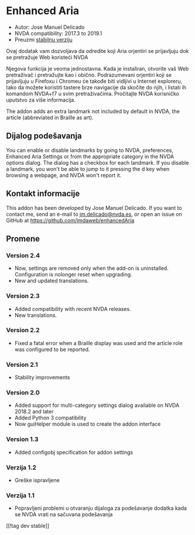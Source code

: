 # Enhanced Aria #

* Autor: Jose Manuel Delicado
* NVDA compatibility: 2017.3 to 2019.1
* Preuzmi [stabilnu verziju][1]

Ovaj dodatak vam dozvoljava da odredite koji Aria orjentiri se prijavljuju
dok se pretražuje Web koristeći NVDA

Njegova funkcija je veoma jednostavna. Kada je instaliran, otvorite vaš Web
pretraživač i pretražujte kao i obično. Podrazumevani orjentiri koji se
prijavljuju u Firefoxu i Chromeu će takođe biti vidljivi u Internet
exploreru, tako da možete koristiti tastere brze navigacije da skočite do
njih, i listati ih komandom NVDA+f7 u svim pretraživačima. Pročitajte NVDA
korisničko uputstvo za više informacija.

The addon adds an extra landmark not included by default in NVDA, the
article (abbreviated in Braille as art).

## Dijalog podešavanja

You can enable or disable landmarks by going to NVDA, preferences, Enhanced
Aria Settings or from the appropriate category in the NVDA options
dialog. The dialog has a checkbox for each landmark. If you disable a
landmark, you won't be able to jump to it pressing the d key when browsing a
webpage, and NVDA won't report it.

## Kontakt informacije

This addon has been developed by Jose Manuel Delicado. If you want to
contact me, send an e-mail to jm.delicado@nvda.es, or open an issue on
GitHub at https://github.com/jmdaweb/enhancedAria

## Promene

### Version 2.4

* Now, settings are removed only when the add-on is
  uninstalled. Configuration is nolonger reset when upgrading.
* New and updated translations.

### Version 2.3

* Added compatibility with recent NVDA releases.
* New translations.

### Version 2.2

* Fixed a fatal error when a Braille display was used and the article role
  was configured to be reported.

### Version 2.1

* Stability improvements

### Version 2.0

* Added support for multi-category settings dialog available on NVDA 2018.2
  and later
* Added Python 3 compatibility
* Now guiHelper module is used to create the addon interface

### Version 1.3

* Added configobj specification for addon settings

### Verzija 1.2

* Greške ispravljene

### Verzija 1.1

* Popravljeni problemi u otvaranju dijaloga za podešavanje dodatka kada se
  NVDA vrati na sačuvana podešavanja

[[!tag dev stable]]

[1]: https://addons.nvda-project.org/files/get.php?file=earia
